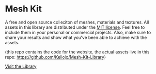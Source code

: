 
<h1>Mesh Kit</h1>

A free and open source colleciton of meshes, materials and textures. All assets in this library are distributed under the <a href="https://github.com/Kellojo/Mesh-Kit-Library/blob/main/LICENSE" target="_blank">MIT license</a>. Feel free to include them in your personal or commercial projects. Also, make sure to share your results and show what you've been able to achieve with the assets.

(this repo contains the code for the website, the actual assets live in this repo: https://github.com/Kellojo/Mesh-Kit-Library)

<a href="https://kellojo.github.io/Mesh-Kit/">Visit the Library</a>
